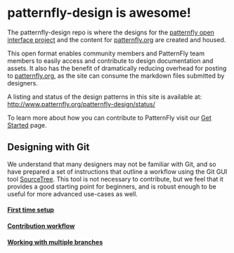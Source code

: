 patternfly-design is awesome!
=============================

The patternfly-design repo is where the designs for the [patternfly open interface project](https://github.com/patternfly/patternfly) and the content for [patternfly.org](https://www.patternfly.org) are created and housed.

This open format enables community members and PatternFly team members to easily access and contribute to design documentation and assets. It also has the benefit of dramatically reducing overhead for posting to [patternfly.org](https://www.patternfly.org), as the site can consume the markdown files submitted by designers.

A listing and status of the design patterns in this site is available at: http://www.patternfly.org/patternfly-design/status/ 

To learn more about how you can contribute to PatternFly visit our [Get Started](https://github.com/patternfly/patternfly-design/wiki/home) page.

Designing with Git
--

We understand that many designers may not be familiar with Git, and so have prepared a set of instructions that outline a workflow using the Git GUI tool [SourceTree](http://www.sourcetreeapp.com). This tool is not necessary to contribute, but we feel that it provides a good starting point for beginners, and is robust enough to be useful for more advanced use-cases as well.

#### [First time setup](https://github.com/patternfly/patternfly-design/wiki/Git-Setup)

#### [Contribution workflow](https://github.com/patternfly/patternfly-design/wiki/Contribution-Workflow)

#### [Working with multiple branches](https://github.com/patternfly/patternfly-design/wiki/Multiple-Branches)
